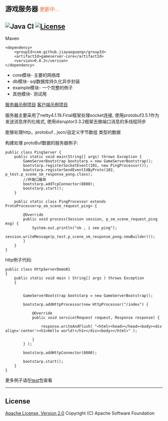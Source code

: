 ## 游戏服务器  <font color=#f1986d size=3>更新中...</font>
![Java CI](https://github.com/jiayaoguang/gameserver/workflows/Java%20CI/badge.svg)
[![License](https://img.shields.io/badge/license-Apache%202-4EB1BA.svg)](https://www.apache.org/licenses/LICENSE-2.0.html)
------
Maven 

    <dependency>
        <groupId>com.github.jiayaoguang</groupId>
        <artifactId>gameserver-core</artifactId>
        <version>0.0.2</version>
    </dependency>


* core模块- 主要的网络库
* db模块- sql数据库持久化异步封装
* example模块- 一个完整的例子
* 其他模块- 测试用

[服务器示例项目](https://github.com/jiayaoguang/gameserver/tree/main/gameserver-example)
[客户端示例项目](https://github.com/jiayaoguang/gameclient)
	
服务器主要采用了netty4.1.19.Final框架处理socket连接,
使用protobuf3.5.1作为发送消息序列化格式,
使用disruptor3.3.2框架去做端口消息的多线程同步

能够处理http，protobuf , json/自定义字节数组 类型的数据

构建处理 protoBuf数据的服务器例子:
>
    public class PingServer {
        public static void main(String[] args) throws Exception {
            GameServerBootstrap bootstarp = new GameServerBootstrap();
            bootstarp.registerSocketEvent(101, new PingProcessor());
            bootstarp.registerSendEventIdByProto(102, p_test.p_scene_sm_response_pong.class);
            //开端口服务
            bootstarp.addTcpConnector(8080);
            bootstarp.start();
        }
    
        public static class PingProcessor extends ProtoProcessor<p_sm_scene_request_ping> {
    
            @Override
            public void process(Session session, p_sm_scene_request_ping msg) {
                System.out.println("ok , i see ping");
                session.writeMessage(p_test.p_scene_sm_response_pong.newBuilder());
            }
        }
    }

http例子代码:
>
    public class HttpServerDemo01
    {
        public static void main ( String[] args ) throws Exception 
        {
        	
        	
        	GameServerBootstrap bootstarp = new GameServerBootstrap();
            
            bootstarp.addHttpProcessor(new HttpProcessor("/index") {
    			
    			@Override
    			public void service(Request request, Response response) {
    
    				response.writeAndFlush( "<html><head></head><body><div align='center'><h1>Hello world!</h1></div><body></html>" );
    				
    			}
    		} );
            
            bootstarp.addHttpConnector(8080);
            
            bootstarp.start();
        }
    }
    
更多例子请在[test](https://github.com/jiayaoguang/gameserver/tree/master/gameserver-test/src/main/java/org/jyg/gameserver/test)包查看

----------
## License
[Apache License, Version 2.0](http://www.apache.org/licenses/LICENSE-2.0.html) Copyright (C) Apache Software Foundation
	


